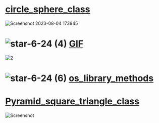 # [circle_sphere_class]()
![Screenshot 2023-08-04 173845](https://github.com/yasinnorozzadeh/python-course2/assets/88095232/e046b0a8-38bb-4bff-b7e8-214751a3b68f)

# ![star-6-24 (4)](https://github.com/yasinnorozzadeh/python-course2/assets/88095232/d5715943-7348-4050-be18-bfd0e0fe6f2a) [GIF](https://github.com/yasinnorozzadeh/python-course2/blob/main/assignment%2015/practice/gif.py)
![2](https://github.com/yasinnorozzadeh/python-course2/assets/88095232/ab3507ff-7195-4088-a700-3f0303ed63bb)

# ![star-6-24 (6)](https://github.com/yasinnorozzadeh/python-course2/assets/88095232/e82d20f2-2264-411a-a36a-74d69575b947) [os_library_methods](https://github.com/yasinnorozzadeh/python-course2/blob/main/assignment%2015/practice/os_methods.py)

# [Pyramid_square_triangle_class]()
![Screenshot ](https://github.com/yasinnorozzadeh/python-course2/assets/88095232/4f11e5c7-5914-4a1e-8ad1-c2192bf46bb6)
